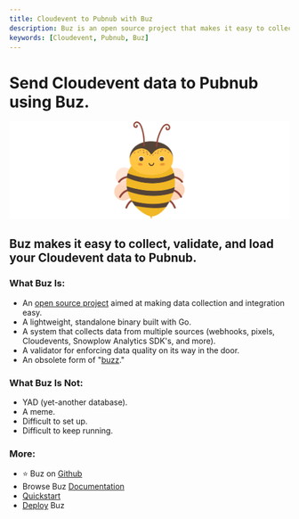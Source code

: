 ```yaml
---
title: Cloudevent to Pubnub with Buz
description: Buz is an open source project that makes it easy to collect, validate, and load Cloudevent data to Pubnub.
keywords: [Cloudevent, Pubnub, Buz]
---
```


# Send Cloudevent data to Pubnub using Buz.

![buzz](../../../static/img/buzz.png)


## Buz makes it easy to collect, validate, and load your Cloudevent data to Pubnub.


### What Buz Is:

- An [open source project](https://github.com/silverton-io/buz) aimed at making data collection and integration easy.
- A lightweight, standalone binary built with Go.
- A system that collects data from multiple sources (webhooks, pixels, Cloudevents, Snowplow Analytics SDK's, and more).
- A validator for enforcing data quality on its way in the door.
- An obsolete form of "[buzz](https://www.merriam-webster.com/dictionary/buzz)."


### What Buz Is Not:

- YAD (yet-another database).
- A meme.
- Difficult to set up.
- Difficult to keep running.


### More:
- ⭐ Buz on [Github](https://github.com/silverton-io/buz)
- Browse Buz [Documentation](/)
- [Quickstart](/examples/quickstart)
- [Deploy](category/deploying-buz) Buz
